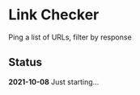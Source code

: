 # Link Checker

Ping a list of URLs, filter by response

## Status

**2021-10-08** Just starting...
